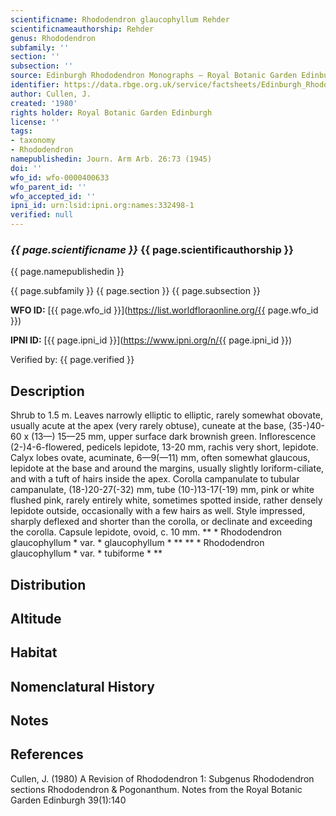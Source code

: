 ```yaml
---
scientificname: Rhododendron glaucophyllum Rehder
scientificnameauthorship: Rehder
genus: Rhododendron
subfamily: ''
section: ''
subsection: ''
source: Edinburgh Rhododendron Monographs – Royal Botanic Garden Edinburgh
identifier: https://data.rbge.org.uk/service/factsheets/Edinburgh_Rhododendron_Monographs.xhtml
author: Cullen, J.
created: '1980'
rights holder: Royal Botanic Garden Edinburgh
license: ''
tags:
- taxonomy
- Rhododendron
namepublishedin: Journ. Arm Arb. 26:73 (1945)
doi: ''
wfo_id: wfo-0000400633
wfo_parent_id: ''
wfo_accepted_id: ''
ipni_id: urn:lsid:ipni.org:names:332498-1
verified: null
---
```

### _{{ page.scientificname }}_ {{ page.scientificauthorship }}
 {{ page.namepublishedin }}

{{ page.subfamily }} {{ page.section }} {{ page.subsection }}

**WFO ID:** [{{ page.wfo_id }}](https://list.worldfloraonline.org/{{ page.wfo_id }})

**IPNI ID:** [{{ page.ipni_id }}](https://www.ipni.org/n/{{ page.ipni_id }})

Verified by: {{ page.verified }}



## Description
Shrub to 1.5 m. Leaves narrowly elliptic to elliptic, rarely somewhat obovate, usually acute at the apex (very rarely obtuse), cuneate at the base, (35-)40-60 x (13—) 15—25 mm, upper surface dark brownish green. Inflorescence (2-)4-6-flowered, pedicels lepidote, 13-20 mm, rachis very short, lepidote. Calyx lobes ovate, acuminate, 6—9(—11) mm, often somewhat glaucous, lepidote at the base and around the margins, usually slightly loriform-ciliate, and with a tuft of hairs inside the apex. Corolla campanulate to tubular campanulate, (18-)20-27(-32) mm, tube (10-)13-17(-19) mm, pink or white flushed pink, rarely entirely white, sometimes spotted inside, rather densely lepidote outside, occasionally with a few hairs as well. Style impressed, sharply deflexed and shorter than the corolla, or declinate and exceeding the corolla. Capsule lepidote, ovoid, c. 10 mm. ** * Rhododendron glaucophyllum * var. * glaucophyllum * ** ** * Rhododendron glaucophyllum * var. * tubiforme * **

## Distribution


## Altitude


## Habitat


## Nomenclatural History

                       
## Notes


## References

Cullen, J. (1980) A Revision of Rhododendron 1: Subgenus Rhododendron sections Rhododendron & Pogonanthum. Notes from the Royal Botanic Garden Edinburgh 39(1):140
